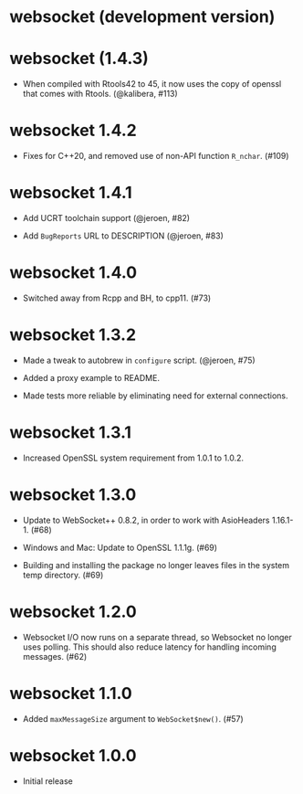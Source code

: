 # websocket (development version)

# websocket (1.4.3)

* When compiled with Rtools42 to 45, it now uses the copy of openssl that comes with Rtools. (@kalibera, #113)

# websocket 1.4.2

* Fixes for C++20, and removed use of non-API function `R_nchar`. (#109)

# websocket 1.4.1

* Add UCRT toolchain support (@jeroen, #82)

* Add `BugReports` URL to DESCRIPTION (@jeroen, #83)

# websocket 1.4.0

* Switched away from Rcpp and BH, to cpp11. (#73)

# websocket 1.3.2

* Made a tweak to autobrew in `configure` script. (@jeroen, #75)

* Added a proxy example to README.

* Made tests more reliable by eliminating need for external connections.

# websocket 1.3.1

* Increased OpenSSL system requirement from 1.0.1 to 1.0.2.

# websocket 1.3.0

* Update to WebSocket++ 0.8.2, in order to work with AsioHeaders 1.16.1-1. (#68)

* Windows and Mac: Update to OpenSSL 1.1.1g. (#69)

* Building and installing the package no longer leaves files in the system temp directory. (#69)

# websocket 1.2.0

* Websocket I/O now runs on a separate thread, so Websocket no longer uses polling. This should also reduce latency for handling incoming messages. (#62)

# websocket 1.1.0

* Added `maxMessageSize` argument to `WebSocket$new()`. (#57)

# websocket 1.0.0

* Initial release
